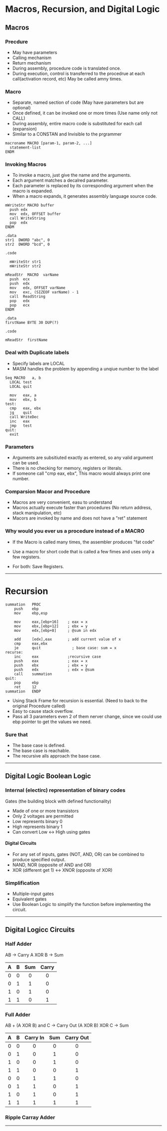 # Macros, Recursion, and Digital Logic

## Macros 

### Precdure
- May have parameters
- Calling mechanism
- Return mechanism
- During assembly, procedure code is translated once.
- During execution, control is transferred to the procedrue at each call(activation record, etc) May be called amny times.

### Macro
- Separate, named section of code (May have parameters but are optional)
- Once defined, it can be invoked one or more times (Use name only not CALL)
- During assembly, entire macro code is substituted for each call (expansion)
- Similar to a CONSTAN and Invisible to the prgrammer

```
macroname MACRO [param-1, param-2, ...]
  statement-list
ENDM
```

### Invoking Macros
- To invoke a macro, just give the name and the arguments.
- Each argument matches a decalred parameter.
- Each parameter is replaced by its corresponding argument when the macro is expanded.
- When a macro expands, it generates assembly language source code.

```
mWriteStr MACRO buffer
  push edx
  mov  edx, OFFSET buffer
  call WriteString
  pop  edx
ENDM

.data
str1  DWORD "abc", 0
str2  DWORD "bcd", 0

.code

  mWriteStr str1
  mWriteStr str2
```

```
mReadStr  MACRO  varName
  push  ecx
  push  edx
  mov   edx, OFFSET varName
  mov   exc, (SIZEOF varName) - 1 
  call  ReadString
  pop   edx
  pop   ecx
ENDM

.data
firstName BYTE 30 DUP(?)

.code 

mReadStr  firstName
```
### Deal with Duplicate labels

- Specify labels are LOCAL
- MASM handles the problem by appending a unqiue number to the label

```
Seq MACRO   a, b
  LOCAL test
  LOCAL quit

  mov   eax, a
  mov   ebx, b
test:
  cmp   eax, ebx
  jg    quit
  call WriteDec
  inc   eax
  jmp   test
quit:
  exit
```

### Parameters
- Arguments are subsitiuted exactly as entered, so any valid argument can be used.
- There is no checking for memory, registers or literals.
- If someone call "cmp eax, ebx", This macro would always print one number.

### Comparsion Macor and Procedure
- Macros are very convenient, easu to understand
- Macros actually execute faster than procedures (No return address, stack manipulation, etc)
- Macors are invoked by name and does not have a "ret" statement

### Why would you ever us a procedure instead of a MACRO

- If the Macro is called many times, the assembler produces "fat code"
- Use a macro for short code that is called a few fimes and uses only a few registers.


- For both: Save Registers.

***

# Recursion

```
summation	PROC
	push	ebp
	mov		ebp,esp
	
	mov		eax,[ebp+16]	; eax = x
	mov		ebx,[ebp+12]	; ebx = y
	mov		edx,[ebp+8]		; @sum in edx
	
	add		[edx],eax		; add current value of x
	cmp		eax,ebx
	je		quit			  ; base case: sum = x
recurse:
	inc		eax				;recursive case
	push	eax				; eax = x
	push	ebx				; ebx = y
	push	edx				; edx = @sum
	call	summation
quit:
	pop		ebp
	ret		12
summation	ENDP
```

- Using Stack Frame for recursion is essential. (Need to back to the original Procedure called)
- Easy to cause stack overflow.
- Pass all 3 parameters even 2 of them nerver change, since we could use ebp pointer to get the values we need.

### Sure that
- The base case is defined.
- The base case is reachable.
- The recursive alls approach the base case.

***

## Digital Logic Boolean Logic

### Internal (electirc) representation of binary codes

Gates (the building block with defined functionality)

- Made of one or more transistors
- Only 2 voltages are permitted
- Low represents binary 0
- High represents binary 1
- Can convert Low <-> High using gates

#### Digital Circuits
- For any set of inputs, gates (NOT, AND, OR) can be combined to produce specified output.
- NAND, NOR (opposite of AND and OR)
- XOR (different get 1) <-> XNOR (opposite of XOR)


### Simplification
- Multiple-input gates
- Equivalent gates
- Use Boolean Logic to simplify the function before implementing the circuit.

***

## Digital Logicc Circuits

### Half Adder

AB -> Carry
A XOR B -> Sum

| A | B | Sum | Carry |
|:-:|:-:|:---:|:-----:|
| 0 | 0 |  0  |   0   |
| 0 | 1 |  1  |   0   |
| 1 | 0 |  1  |   0   |
| 1 | 1 |  0  |   1   |


### Full Adder

AB + (A XOR B) and C -> Carry Out
(A XOR B) XOR C -> Sum


| A | B | Carry In | Sum   | Carry Out |
|:-:|:-:|:--------:|:-----:|:---------:|
| 0 | 0 |    0     |   0   |     0     |
| 0 | 1 |    0     |   1   |     0     |
| 1 | 0 |    0     |   1   |     0     |
| 1 | 1 |    0     |   0   |     1     |
| 0 | 0 |    1     |   1   |     0     |
| 0 | 1 |    1     |   0   |     1     |
| 1 | 0 |    1     |   0   |     1     |
| 1 | 1 |    1     |   1   |     1     |


### Ripple Carray Adder

***